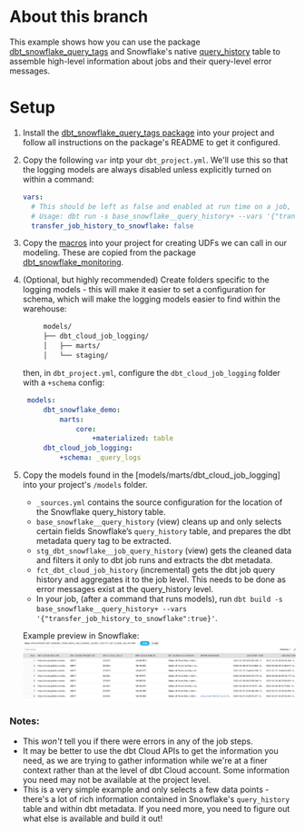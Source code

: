 # About this branch
This example shows how you can use the package [dbt_snowflake_query_tags](https://hub.getdbt.com/get-select/dbt_snowflake_query_tags/latest/) 
and Snowflake's native [query_history](https://docs.snowflake.com/en/sql-reference/account-usage/query_history) table to assemble 
high-level information about jobs and their query-level error messages.

# Setup
1. Install the [dbt_snowflake_query_tags package](https://hub.getdbt.com/get-select/dbt_snowflake_query_tags/latest/)
   into your project and follow all instructions on the package's README to get it configured.
2. Copy the following `var` intp your `dbt_project.yml`. We'll use this so that the logging models are always
   disabled unless explicitly turned on within a command:
   ```yaml
   vars:
     # This should be left as false and enabled at run time on a job, after a command that builds models
     # Usage: dbt run -s base_snowflake__query_history+ --vars '{"transfer_job_history_to_snowflake": true}'
     transfer_job_history_to_snowflake: false
   ```
3. Copy the [macros](/macros/dbt_cloud_job_logging/) into your project for creating UDFs we can call in our modeling.
   These are copied from the package [dbt_snowflake_monitoring](https://hub.getdbt.com/get-select/dbt_snowflake_monitoring/latest/).
4. (Optional, but highly recommended) Create folders specific to the logging models - this will make it easier to set a
   configuration for schema, which will make the logging models easier to find within the warehouse:
   ```bash
        models/
        ├── dbt_cloud_job_logging/
        │   ├── marts/
        │   └── staging/
   ```
   then, in `dbt_project.yml`, configure the `dbt_cloud_job_logging` folder with a `+schema` config:
   ```yaml
    models:
        dbt_snowflake_demo:
            marts:
                core:
                    +materialized: table
        dbt_cloud_job_logging:
            +schema: _query_logs
   ```
5. Copy the models found in the [models/marts/dbt_cloud_job_logging] into your project's `/models` folder.
     - `_sources.yml` contains the source configuration for the location of the Snowflake query_history table.
     - `base_snowflake__query_history` (view) cleans up and only selects certain fields Snowflake’s `query_history` table, and prepares the dbt metadata query tag to be extracted.
     - `stg_dbt_snowflake__job_query_history` (view) gets the cleaned data and filters it only to dbt job runs and extracts the dbt metadata.
     - `fct_dbt_cloud_job_history` (incremental) gets the dbt job query history and aggregates it to the job level. This needs to be done as error messages exist at the query_history level.
     - In your job, (after a command that runs models), run `dbt build -s base_snowflake__query_history+ --vars '{"transfer_job_history_to_snowflake":true}'`.

     Example preview in Snowflake:
     ![Example of output table in Snowflake](/_images/example_logging.png)

### Notes:
  - This _won't_ tell you if there were errors in any of the job
    steps.
  - It may be better to use the dbt Cloud APIs to get the information you need,
    as we are trying to gather information while we're at a finer context rather
    than at the level of dbt Cloud account. Some information you need may not be
    available at the project level.
  - This is a very simple example and only selects a few data points - there's a lot of
    rich information contained in Snowflake's `query_history` table and within
    dbt metadata. If you need more, you need to figure out what else is available
    and build it out!